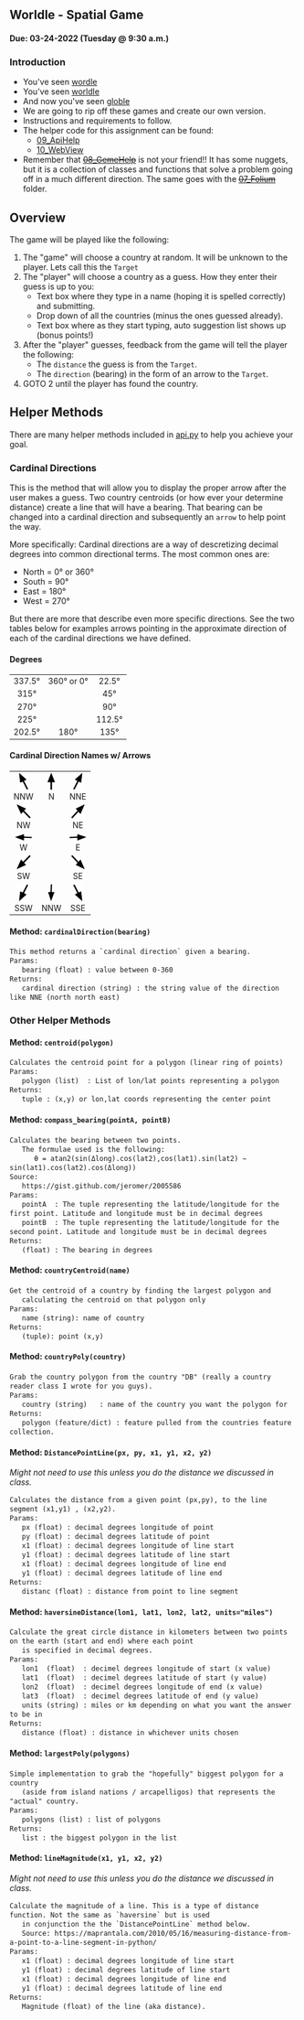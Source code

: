 ## Worldle - Spatial Game

#### Due: 03-24-2022 (Tuesday @ 9:30 a.m.)

### Introduction

- You've seen [wordle](https://www.nytimes.com/games/wordle/index.html)
- You've seen [worldle](https://worldle.teuteuf.fr/)
- And now you've seen [globle](https://globle-game.com/)
- We are going to rip off these games and create our own version.
- Instructions and requirements to follow.
- The helper code for this assignment can be found:
  - [09_ApiHelp](../Lectures/../../Lectures/09_ApiHelp/README.md)
  - [10_WebView](../Lectures/../../Lectures/10_WebView/README.md)
- Remember that ~~[08_GemeHelp](../Lectures/../../Lectures/08_GemeHelp/README.md)~~ is not your friend!! It has some nuggets, but it is a collection of classes and functions that solve a problem going off in a much different direction. The same goes with the ~~[07_Folium](../Lectures/../../Lectures/07_Folium/README.md)~~ folder.

## Overview

The game will be played like the following:

1. The "game" will choose a country at random. It will be unknown to the player. Lets call this the `Target`
2. The "player" will choose a country as a guess. How they enter their guess is up to you:
   - Text box where they type in a name (hoping it is spelled correctly) and submitting.
   - Drop down of all the countries (minus the ones guessed already).
   - Text box where as they start typing, auto suggestion list shows up (bonus points!)
3. After the "player" guesses, feedback from the game will tell the player the following:
   - The `distance` the guess is from the `Target`.
   - The `direction` (bearing) in the form of an arrow to the `Target`.
4. GOTO 2 until the player has found the country.

## Helper Methods

There are many helper methods included in [api.py](../Lectures/../../Lectures/09_ApiHelp/api.py) to help you achieve your goal.

### Cardinal Directions

This is the method that will allow you to display the proper arrow after the user makes a guess. Two country centroids (or how ever your determine distance) create a line that will have a bearing. That bearing can be changed into a cardinal direction and subsequently an `arrow` to help point the way.

More specifically: Cardinal directions are a way of descretizing decimal degrees into common directional terms. The most common ones are:

- North = 0° or 360°
- South = 90°
- East = 180°
- West = 270°

But there are more that describe even more specific directions. See the two tables below for examples arrows pointing in the approximate direction of each of the cardinal directions we have defined.

#### Degrees

|        |            |        |
| :----: | :--------: | :----: |
| 337.5° | 360° or 0° | 22.5°  |
|  315°  |            |  45°   |
|  270°  |            |  90°   |
|  225°  |            | 112.5° |
| 202.5° |    180°    |  135°  |

#### Cardinal Direction Names w/ Arrows

|                                                   |                                                 |                                                   |
| :-----------------------------------------------: | :---------------------------------------------: | :-----------------------------------------------: |
| <img src="./images/NNW.png" height="30"> <br> NNW |  <img src="./images/N.png" height="30"> <br> N  | <img src="./images/NNE.png" height="30"> <br> NNE |
|  <img src="./images/NW.png" height="25"> <br> NW  |                                                 |  <img src="./images/NE.png" height="25"> <br> NE  |
|   <img src="./images/W.png" width="30"> <br> W    |                                                 |   <img src="./images/E.png" width="30"> <br> E    |
|  <img src="./images/SW.png" height="25"> <br> SW  |                                                 |  <img src="./images/SE.png" height="25"> <br> SE  |
| <img src="./images/SSW.png" height="30"> <br> SSW | <img src="./images/S.png" height="30"> <br> NNW | <img src="./images/SSE.png" height="30"> <br> SSE |

#### Method: `cardinalDirection(bearing)`

```
This method returns a `cardinal direction` given a bearing.
Params:
   bearing (float) : value between 0-360
Returns:
   cardinal direction (string) : the string value of the direction like NNE (north north east)
```

### Other Helper Methods

#### Method: `centroid(polygon)`

```
Calculates the centroid point for a polygon (linear ring of points)
Params:
   polygon (list)  : List of lon/lat points representing a polygon
Returns:
   tuple : (x,y) or lon,lat coords representing the center point
```

#### Method: `compass_bearing(pointA, pointB)`

```
Calculates the bearing between two points.
   The formulae used is the following:
      θ = atan2(sin(Δlong).cos(lat2),cos(lat1).sin(lat2) − sin(lat1).cos(lat2).cos(Δlong))
Source:
   https://gist.github.com/jeromer/2005586
Params:
   pointA  : The tuple representing the latitude/longitude for the first point. Latitude and longitude must be in decimal degrees
   pointB  : The tuple representing the latitude/longitude for the second point. Latitude and longitude must be in decimal degrees
Returns:
   (float) : The bearing in degrees
```

#### Method: `countryCentroid(name)`

```
Get the centroid of a country by finding the largest polygon and
   calculating the centroid on that polygon only
Params:
   name (string): name of country
Returns:
   (tuple): point (x,y)
```

#### Method: `countryPoly(country)`

```
Grab the country polygon from the country "DB" (really a country reader class I wrote for you guys).
Params:
   country (string)   : name of the country you want the polygon for
Returns:
   polygon (feature/dict) : feature pulled from the countries feature collection.
```

#### Method: `DistancePointLine(px, py, x1, y1, x2, y2)`

_Might not need to use this unless you do the distance we discussed in class._

```
Calculates the distance from a given point (px,py), to the line segment (x1,y1) , (x2,y2).
Params:
   px (float) : decimal degrees longitude of point
   py (float) : decimal degrees latitude of point
   x1 (float) : decimal degrees longitude of line start
   y1 (float) : decimal degrees latitude of line start
   x1 (float) : decimal degrees longitude of line end
   y1 (float) : decimal degrees latitude of line end
Returns:
   distanc (float) : distance from point to line segment

```

#### Method: `haversineDistance(lon1, lat1, lon2, lat2, units="miles")`

```
Calculate the great circle distance in kilometers between two points on the earth (start and end) where each point
   is specified in decimal degrees.
Params:
   lon1  (float)  : decimel degrees longitude of start (x value)
   lat1  (float)  : decimel degrees latitude of start (y value)
   lon2  (float)  : decimel degrees longitude of end (x value)
   lat3  (float)  : decimel degrees latitude of end (y value)
   units (string) : miles or km depending on what you want the answer to be in
Returns:
   distance (float) : distance in whichever units chosen
```

#### Method: `largestPoly(polygons)`

```
Simple implementation to grab the "hopefully" biggest polygon for a country
   (aside from island nations / arcapelligos) that represents the "actual" country.
Params:
   polygons (list) : list of polygons
Returns:
   list : the biggest polygon in the list
```

#### Method: `lineMagnitude(x1, y1, x2, y2)`

_Might not need to use this unless you do the distance we discussed in class._

```
Calculate the magnitude of a line. This is a type of distance function. Not the same as `haversine` but is used
   in conjunction the the `DistancePointLine` method below.
   Source: https://maprantala.com/2010/05/16/measuring-distance-from-a-point-to-a-line-segment-in-python/
Params:
   x1 (float) : decimal degrees longitude of line start
   y1 (float) : decimal degrees latitude of line start
   x1 (float) : decimal degrees longitude of line end
   y1 (float) : decimal degrees latitude of line end
Returns:
   Magnitude (float) of the line (aka distance).
```
